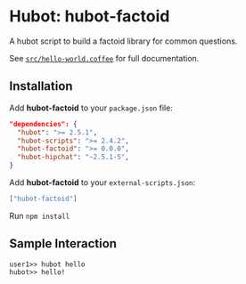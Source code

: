 # Hubot: hubot-factoid

A hubot script to build a factoid library for common questions.

See [`src/hello-world.coffee`](src/hello-world.coffee) for full documentation.

## Installation

Add **hubot-factoid** to your `package.json` file:

```json
"dependencies": {
  "hubot": ">= 2.5.1",
  "hubot-scripts": ">= 2.4.2",
  "hubot-factoid": ">= 0.0.0",
  "hubot-hipchat": "~2.5.1-5",
}
```

Add **hubot-factoid** to your `external-scripts.json`:

```json
["hubot-factoid"]
```

Run `npm install`

## Sample Interaction

```
user1>> hubot hello
hubot>> hello!
```
